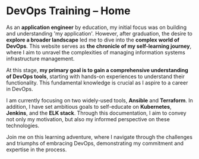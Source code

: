# DevOps Training – Home

As an **application engineer** by education, my initial focus was on building and understanding 'my application'.
However, after graduation, the desire to **explore a broader landscape** led me to dive into the **complex world of DevOps**.
This website serves as **the chronicle of my self-learning journey**, where I aim to unravel the complexities of managing information systems infrastructure management.

At this stage, **my primary goal is to gain a comprehensive understanding of DevOps tools**, starting with hands-on experiences to understand their functionality.
This fundamental knowledge is crucial as I aspire to a career in DevOps.

I am currently focusing on two widely-used tools, **Ansible** and **Terraform**. In addition, I have set ambitious goals to self-educate on **Kubernetes**, **Jenkins**, and the **ELK stack**.
Through this documentation, I aim to convey not only my motivation, but also my informed perspective on these technologies.

Join me on this learning adventure, where I navigate through the challenges and triumphs of embracing DevOps, demonstrating my commitment and expertise in the process.